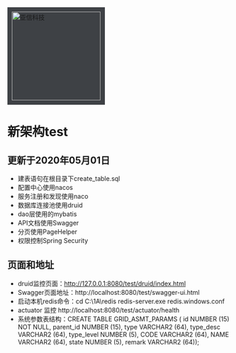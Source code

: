 <img src="https://asiainfo.hirede.com/Templates/asiainfo/Images/logo.png" style="padding:10px;background-color: #3e4145" width="200" alt="亚信科技"/>

# 新架构test
## 更新于2020年05月01日
* 建表语句在根目录下create_table.sql
* 配置中心使用nacos
* 服务注册和发现使用naco
* 数据库连接池使用druid
* dao层使用的mybatis
* API文档使用Swagger
* 分页使用PageHelper
* 权限控制Spring Security

## 页面和地址
* druid监控页面：http://127.0.0.1:8080/test/druid/index.html
* Swagger页面地址：http://localhost:8080/test/swagger-ui.html
* 启动本机redis命令：cd C:\1A\redis    redis-server.exe redis.windows.conf
* actuator 监控  http://localhost:8080/test/actuator/health
* 系统参数表结构：CREATE TABLE GRID_ASMT_PARAMS (	id NUMBER (15) NOT NULL,	parent_id NUMBER (15),	type VARCHAR2 (64),	type_desc VARCHAR2 (64),	type_level NUMBER (5),	CODE VARCHAR2 (64),	NAME VARCHAR2 (64),	state NUMBER (5),	remark VARCHAR2 (64));